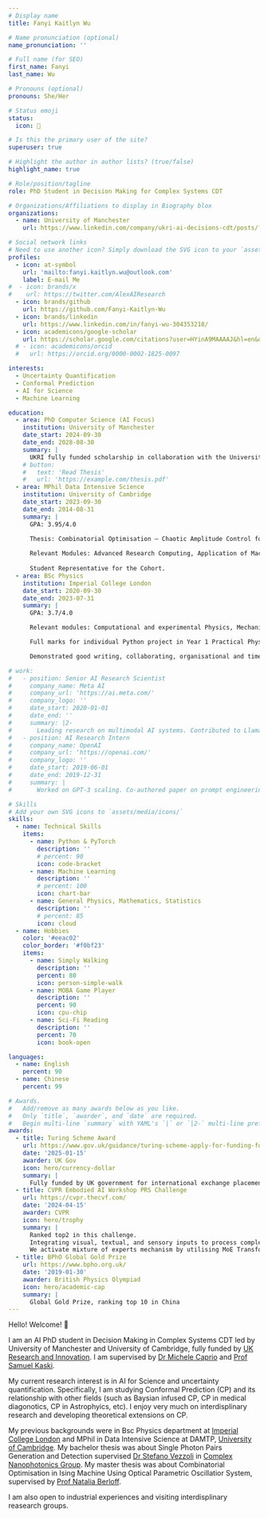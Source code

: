 ```yaml
---
# Display name
title: Fanyi Kaitlyn Wu

# Name pronunciation (optional)
name_pronunciation: ''

# Full name (for SEO)
first_name: Fanyi
last_name: Wu

# Pronouns (optional)
pronouns: She/Her

# Status emoji
status:
  icon: 🚀

# Is this the primary user of the site?
superuser: true

# Highlight the author in author lists? (true/false)
highlight_name: true

# Role/position/tagline
role: PhD Student in Decision Making for Complex Systems CDT

# Organizations/Affiliations to display in Biography blox
organizations:
  - name: University of Manchester
    url: https://www.linkedin.com/company/ukri-ai-decisions-cdt/posts/?feedView=all

# Social network links
# Need to use another icon? Simply download the SVG icon to your `assets/media/icons/` folder.
profiles:
  - icon: at-symbol
    url: 'mailto:fanyi.kaitlyn.wu@outlook.com'
    label: E-mail Me
#  - icon: brands/x
#    url: https://twitter.com/AlexAIResearch
  - icon: brands/github
    url: https://github.com/Fanyi-Kaitlyn-Wu
  - icon: brands/linkedin
    url: https://www.linkedin.com/in/fanyi-wu-304353218/
  - icon: academicons/google-scholar
    url: https://scholar.google.com/citations?user=HYinA9MAAAAJ&hl=en&oi=ao
  # - icon: academicons/orcid
  #   url: https://orcid.org/0000-0002-1825-0097

interests:
  - Uncertainty Quantification
  - Conformal Prediction
  - AI for Science
  - Machine Learning

education:
  - area: PhD Computer Science (AI Focus)
    institution: University of Manchester
    date_start: 2024-09-30
    date_end: 2028-08-30
    summary: |
      UKRI fully funded scholarship in collaboration with the University of Cambridge. Supervised by Dr Michele Caprio and Professor Samuel Kaski on conformal prediction and probabilistic machine learning in collaboration with Google DeepMind.
    # button:
    #   text: 'Read Thesis'
    #   url: 'https://example.com/thesis.pdf'
  - area: MPhil Data Intensive Science
    institution: University of Cambridge
    date_start: 2023-09-30
    date_end: 2014-08-31
    summary: |
      GPA: 3.95/4.0

      Thesis: Combinatorial Optimisation – Chaotic Amplitude Control for the Ising Minimisation Using Optical Parametric Oscillator System (Distinction).
      
      Relevant Modules: Advanced Research Computing, Application of Machine Learning, Deep Learning and Neural Networks, Statistics for Data Science.
      
      Student Representative for the Cohort.
  - area: BSc Physics
    institution: Imperial College London
    date_start: 2020-09-30
    date_end: 2023-07-31
    summary: |
      GPA: 3.7/4.0

      Relevant modules: Computational and experimental Physics, Mechanics and Relativity, Oscillation and Waves, Electrostatic and Magnetism, Statistics, Advanced Mathematics, Thermal Dynamics and Structure of Matters, Quantum Mechanics, Particle Physics, Solid State Physics, Informational Theory.

      Full marks for individual Python project in Year 1 Practical Physics Module

      Demonstrated good writing, collaborating, organisational and time-management skills through individual lab reports and group assignments. 

# work:
#   - position: Senior AI Research Scientist
#     company_name: Meta AI
#     company_url: 'https://ai.meta.com/'
#     company_logo: ''
#     date_start: 2020-01-01
#     date_end: ''
#     summary: |2-
#       Leading research on multimodal AI systems. Contributed to Llama 2 and other open-source models. 50+ citations in 3 years.
#   - position: AI Research Intern
#     company_name: OpenAI
#     company_url: 'https://openai.com/'
#     company_logo: ''
#     date_start: 2019-06-01
#     date_end: 2019-12-31
#     summary: |
#       Worked on GPT-3 scaling. Co-authored paper on prompt engineering.

# Skills
# Add your own SVG icons to `assets/media/icons/`
skills:
  - name: Technical Skills
    items:
      - name: Python & PyTorch
        description: ''
        # percent: 90
        icon: code-bracket
      - name: Machine Learning
        description: ''
        # percent: 100
        icon: chart-bar
      - name: General Physics, Mathematics, Statistics
        description: ''
        # percent: 85
        icon: cloud
  - name: Hobbies
    color: '#eeac02'
    color_border: '#f0bf23'
    items:
      - name: Simply Walking
        description: ''
        percent: 80
        icon: person-simple-walk
      - name: MOBA Game Player
        description: ''
        percent: 90
        icon: cpu-chip
      - name: Sci-Fi Reading
        description: ''
        percent: 70
        icon: book-open

languages:
  - name: English
    percent: 90
  - name: Chinese
    percent: 99

# Awards.
#   Add/remove as many awards below as you like.
#   Only `title`, `awarder`, and `date` are required.
#   Begin multi-line `summary` with YAML's `|` or `|2-` multi-line prefix and indent 2 spaces below.
awards:
  - title: Turing Scheme Award
    url: https://www.gov.uk/guidance/turing-scheme-apply-for-funding-for-international-placements
    date: '2025-01-15'
    awarder: UK Gov
    icon: hero/currency-dollar
    summary: |
      Fully funded by UK government for international exchange placement to Finland Aalto University in Helsinki. Explore Bayesian integrated Conformal Prediction.
  - title: CVPR Embodied AI Workshop PRS Challenge
    url: https://cvpr.thecvf.com/
    date: '2024-04-15'
    awarder: CVPR
    icon: hero/trophy
    summary: |
      Ranked top2 in this challenge.
      Integrating visual, textual, and sensory inputs to process complex instructions and environmental data into language models.
      We activate mixture of experts mechanism by utilising MoE Transformer encoder, which proves enhanced robustness in actions of AI agents.
  - title: BPhO Global Gold Prize
    url: https://www.bpho.org.uk/
    date: '2019-01-30'
    awarder: British Physics Olympiad
    icon: hero/academic-cap
    summary: |
      Global Gold Prize, ranking top 10 in China
---
```


Hello! Welcome! 👋

I am an AI PhD student in Decision Making in Complex Systems CDT led by University of Manchester and University of Cambridge, fully funded by [UK Research and Innovation](https://www.ukri.org/). I am supervised by [Dr Michele Caprio](https://michelecaprio.wixsite.com/caprio) and [Prof Samuel Kaski](https://kaski-lab.com/).

My current research interest is in AI for Science and uncertainty quantification. Specifically, I am studying Conformal Prediction (CP) and its relationship with other fields (such as Baysian infused CP, CP in medical diagonotics, CP in Astrophyics, etc). I enjoy very much on interdisplinary research and developing theoretical extensions on CP.

My previous backgrounds were in Bsc Physics department at [Imperial College London](https://www.imperial.ac.uk/) and MPhil in Data Intensive Science at DAMTP, [University of Cambridge](https://www.cam.ac.uk/). My bachelor thesis was about Single Photon Pairs Generation and Detection supervised [Dr Stefano Vezzoli](https://profiles.imperial.ac.uk/s.vezzoli) in [Complex Nanophotonics Group](https://www.sapienzalab.org/). My master thesis was about Combinatorial Optimisation in Ising Machine Using Optical Parametric Oscillatior System, supervised by [Prof Natalia Berloff](https://www.pi-computing.org/team).

I am also open to industrial experiences and visiting interdisplinary reasearch groups. 